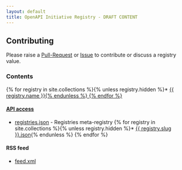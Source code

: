 ```yaml
---
layout: default
title: OpenAPI Initiative Registry - DRAFT CONTENT
---
```


## Contributing

Please raise a [Pull-Request](https://github.com/OAI/OpenAPI-Specification/pulls) or [Issue](https://github.com/OAI/OpenAPI-Specification/issues) to contribute or discuss a registry value.

### Contents

{% for registry in site.collections %}{% unless registry.hidden %}* <a href="/registries/{{ registry.slug }}">{{ registry.name }}{% endunless %}
{% endfor %}

#### API access

* [registries.json](/api/registries.json) - Registries meta-registry
{% for registry in site.collections %}{% unless registry.hidden %}* <a href="/api/{{ registry.slug }}.json">{{ registry.slug }}.json</a>{% endunless %}
{% endfor %}

#### RSS feed

* [feed.xml](/rss/feed.xml)

